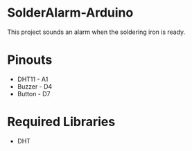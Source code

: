 # SolderAlarm-Arduino
This project sounds an alarm when the soldering iron is ready.

# Pinouts
- DHT11 - A1
- Buzzer - D4
- Button - D7

# Required Libraries
 - DHT
